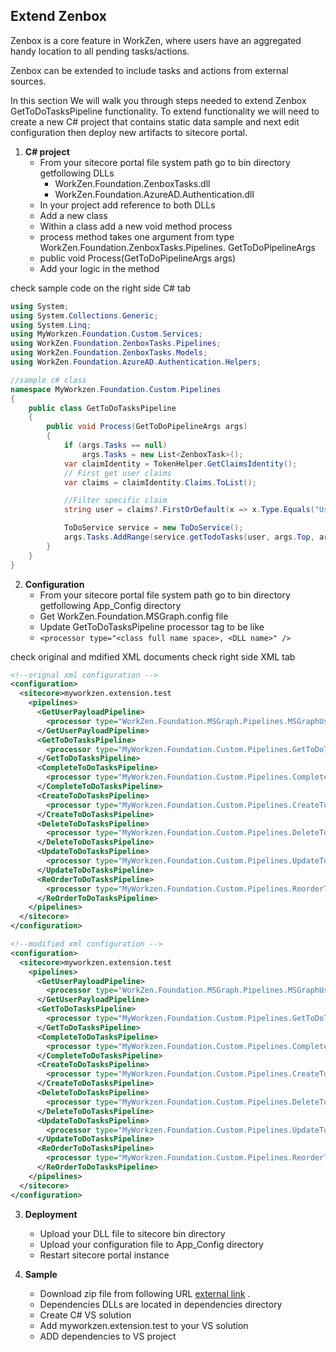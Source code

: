 ## Extend Zenbox

Zenbox is a core feature in WorkZen, where users have an aggregated handy location to all pending tasks/actions.

Zenbox can be extended to include tasks and actions from external sources.

In this section We will walk you through steps needed to extend Zenbox GetToDoTasksPipeline functionality. 
To extend functionality we will need to create a  new C# project that contains static data sample and next edit configuration then deploy new artifacts to sitecore portal.

1. **C# project**
	* From your sitecore portal file system path  go to bin directory getfollowing DLLs
		* WorkZen.Foundation.ZenboxTasks.dll
		* WorkZen.Foundation.AzureAD.Authentication.dll
	* In your project add reference to both DLLs
	* Add a new class
	* Within a class add a new void method process
	* process method takes one argument from type WorkZen.Foundation.ZenboxTasks.Pipelines. GetToDoPipelineArgs
	* public void Process(GetToDoPipelineArgs args)
	* Add your logic in the method	
	
check sample code on the right side C# tab

```csharp
using System;
using System.Collections.Generic;
using System.Linq;
using MyWorkzen.Foundation.Custom.Services;
using WorkZen.Foundation.ZenboxTasks.Pipelines;
using WorkZen.Foundation.ZenboxTasks.Models;
using WorkZen.Foundation.AzureAD.Authentication.Helpers;

//sample c# class
namespace MyWorkzen.Foundation.Custom.Pipelines
{
    public class GetToDoTasksPipeline
    {
        public void Process(GetToDoPipelineArgs args)
        {
            if (args.Tasks == null)
                args.Tasks = new List<ZenboxTask>();
            var claimIdentity = TokenHelper.GetClaimsIdentity();
            // First get user claims
            var claims = claimIdentity.Claims.ToList();

            //Filter specific claim    
            string user = claims?.FirstOrDefault(x => x.Type.Equals("UserName", StringComparison.OrdinalIgnoreCase))?.Value;

            ToDoService service = new ToDoService();
            args.Tasks.AddRange(service.getTodoTasks(user, args.Top, args.Skip, args.FilterBy, args.SortBy));
        }
    }
}
```	
	

2. **Configuration**
	* From your sitecore portal file system path  go to bin directory getfollowing App_Config directory
	* Get WorkZen.Foundation.MSGraph.config file 
	* Update GetToDoTasksPipeline processor tag to be like
	* `<processor type="<class full name space>, <DLL name>" />`
	
check original and mdified XML documents check right side XML tab
	
```xml
<!--orignal xml configuration -->
<configuration>
  <sitecore>myworkzen.extension.test
    <pipelines>
      <GetUserPayloadPipeline>
        <processor type="WorkZen.Foundation.MSGraph.Pipelines.MSGraphUserProfilePipeline, WorkZen.Foundation.MSGraph" />
      </GetUserPayloadPipeline>
      <GetToDoTasksPipeline>
        <processor type="MyWorkzen.Foundation.Custom.Pipelines.GetToDoTasksPipeline, myworkzen.extension.test" />
      </GetToDoTasksPipeline>
      <CompleteToDoTasksPipeline>
        <processor type="MyWorkzen.Foundation.Custom.Pipelines.CompleteToDoTasksPipeline, myworkzen.extension.test" />
      </CompleteToDoTasksPipeline>
      <CreateToDoTasksPipeline>
        <processor type="MyWorkzen.Foundation.Custom.Pipelines.CreateToDoTasksPipeline, myworkzen.extension.test" />
      </CreateToDoTasksPipeline>
      <DeleteToDoTasksPipeline>
        <processor type="MyWorkzen.Foundation.Custom.Pipelines.DeleteToDoTasksPipeline, myworkzen.extension.test" />
      </DeleteToDoTasksPipeline>
      <UpdateToDoTasksPipeline>
        <processor type="MyWorkzen.Foundation.Custom.Pipelines.UpdateToDoTasksPipeline, myworkzen.extension.test" />
      </UpdateToDoTasksPipeline>
      <ReOrderToDoTasksPipeline>
        <processor type="MyWorkzen.Foundation.Custom.Pipelines.ReorderToDoTasksPipeline, myworkzen.extension.test" />
      </ReOrderToDoTasksPipeline>
    </pipelines>
  </sitecore>
</configuration>
```
	
```xml
<!--modified xml configuration -->
<configuration>
  <sitecore>myworkzen.extension.test
    <pipelines>
      <GetUserPayloadPipeline>
        <processor type="WorkZen.Foundation.MSGraph.Pipelines.MSGraphUserProfilePipeline, WorkZen.Foundation.MSGraph" />
      </GetUserPayloadPipeline>
      <GetToDoTasksPipeline>
        <processor type="MyWorkzen.Foundation.Custom.Pipelines.GetToDoTasksPipeline, myworkzen.extension.test" />
      </GetToDoTasksPipeline>
      <CompleteToDoTasksPipeline>
        <processor type="MyWorkzen.Foundation.Custom.Pipelines.CompleteToDoTasksPipeline, myworkzen.extension.test" />
      </CompleteToDoTasksPipeline>
      <CreateToDoTasksPipeline>
        <processor type="MyWorkzen.Foundation.Custom.Pipelines.CreateToDoTasksPipeline, myworkzen.extension.test" />
      </CreateToDoTasksPipeline>
      <DeleteToDoTasksPipeline>
        <processor type="MyWorkzen.Foundation.Custom.Pipelines.DeleteToDoTasksPipeline, myworkzen.extension.test" />
      </DeleteToDoTasksPipeline>
      <UpdateToDoTasksPipeline>
        <processor type="MyWorkzen.Foundation.Custom.Pipelines.UpdateToDoTasksPipeline, myworkzen.extension.test" />
      </UpdateToDoTasksPipeline>
      <ReOrderToDoTasksPipeline>
        <processor type="MyWorkzen.Foundation.Custom.Pipelines.ReorderToDoTasksPipeline, myworkzen.extension.test" />
      </ReOrderToDoTasksPipeline>
    </pipelines>
  </sitecore>
</configuration>
```

3. **Deployment**
	* Upload your DLL file to  sitecore bin directory
	* Upload your configuration file to App_Config directory
	* Restart sitecore portal instance

4. **Sample**
	* Download zip file from following URL [external link](https://drive.google.com/file/d/1TxccEIy6CKi7U51quKs3grMdjcUGTqPS/view?usp=sharing) .
	* Dependencies DLLs are located in dependencies directory
	* Create C# VS solution
	* Add myworkzen.extension.test to your VS solution
	* ADD dependencies to VS project